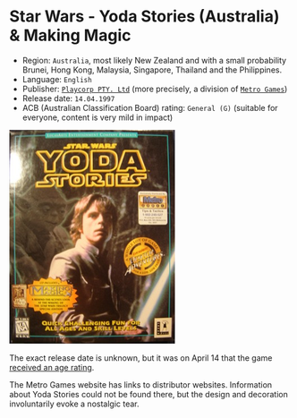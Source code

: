 Star Wars - Yoda Stories (Australia) & Making Magic
===================================================

* Region: `Australia`, most likely New Zealand and with a small probability Brunei, Hong Kong, Malaysia, Singapore, Thailand and the Philippines.
* Language: `English`
* Publisher: [`Playcorp PTY. Ltd`](http://web.archive.org/web/19981201201808/http://www.playcorp.com/) (more precisely, a division of [`Metro Games`](http://web.archive.org/web/19981205025924/http://www.metrogames.com.au/))
* Release date: `14.04.1997`
* ACB (Australian Classification Board) rating: `General (G)` (suitable for everyone, content is very mild in impact)

[![](images/cover/thumb/yoda-stories-australia-box-front.jpg)](images/cover/yoda-stories-australia-box-front.jpg)


The exact release date is unknown, but it was on April 14 that the game [received an age rating](https://www.classification.gov.au/titles/yoda-stories).

The Metro Games website has links to distributor websites. Information about Yoda Stories could not be found there,
but the design and decoration involuntarily evoke a nostalgic tear.